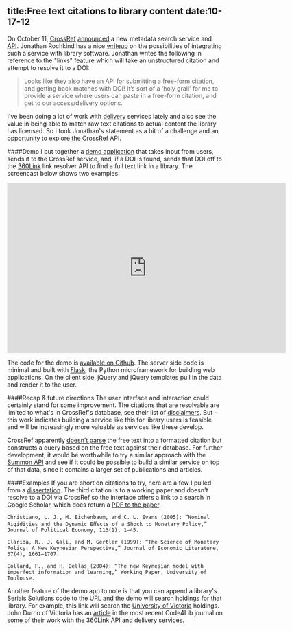title:Free text citations to library content
date:10-17-12
----

On October 11, [CrossRef](http://crossref.org/) [announced](http://labs.crossref.org/site/crossref_metadata_search.html) a new metadata search service and [API](http://search.labs.crossref.org/help/api).  Jonathan Rochkind has a nice [writeup](http://bibwild.wordpress.com/2012/10/11/new-crossref-metadata-search-with-api/) on the possibilities of integrating such a service with library software.  Jonathan writes the following in reference to the "links" feature which will take an unstructured citation and attempt to resolve it to a DOI: 

<blockquote class="modern">
    Looks like they also have an API for submitting a free-form citation, and getting back matches with DOI!  It’s sort of a ‘holy grail’ for me to provide a service where users can paste in a free-form citation, and get to our access/delivery options.
</blockquote>

I've been doing a lot of work with [delivery](./delivery.html) services lately and also see the value in being able to match raw text citations to actual content the library has licensed.  So I took Jonathan's statement as a bit of a challenge and an opportunity to explore the CrossRef API.  

####Demo
I put together a [demo application](http://sleepy-island-6218.herokuapp.com/) that takes input from users, sends it to the CrossRef service, and, if a DOI is found, sends that DOI off to the [360Link](http://www.serialssolutions.com/en/services/360-link) link resolver API to find a full text link in a library.  The screencast below shows two examples. 

<iframe src="http://www.screenr.com/embed/itV8" width="650" height="396" frameborder="0"></iframe>

The code for the demo is [available on Github](https://github.com/lawlesst/citation-finder).  The server side code is minimal and built with [Flask](http://flask.pocoo.org/), the Python microframework for building web applications.  On the client side, jQuery and jQuery templates pull in the data and render it to the user.  

####Recap & future directions
The user interface and interaction could certainly stand for some improvement.  The citations that are resolvable are limited to what's in CrossRef's database, see their list of [disclaimers](http://labs.crossref.org/quick_and_dirty_api_guides/resolving_citations.html).  But - this work indicates building a service like this for library users is feasible and will be increasingly more valuable as services like these develop.  

CrossRef apparently [doesn't parse](http://labs.crossref.org/quick_and_dirty_api_guides/resolving_citations.html) the free text into a formatted citation but constructs a query based on the free text against their database.  For further development, it would be worthwhile to try a similar approach with the [Summon API](http://api.summon.serialssolutions.com/) and see if it could be possible to build a similar service on top of that data, since it contains a larger set of publications and articles.  

####Examples 
If you are short on citations to try, here are a few I pulled from a [dissertation](http://repository.library.brown.edu:8080/fedora/objects/bdr:160/datastreams/PDF/content).  The third citation is to a working paper and doesn't resolve to a DOI via CrossRef so the interface offers a link to a search in Google Scholar, which does return a [PDF to the paper](http://neeo.univ-tlse1.fr/294/1/collard_dellas.pdf).  

    Christiano, L. J., M. Eichenbaum, and C. L. Evans (2005): “Nominal Rigidities and the Dynamic Eﬀects of a Shock to Monetary Policy,” Journal of Political Economy, 113(1), 1—45.
    
    Clarida, R., J. Gali, and M. Gertler (1999): “The Science of Monetary Policy: A New Keynesian Perspective,” Journal of Economic Literature, 37(4), 1661—1707.
    
    Collard, F., and H. Dellas (2004): “The new Keynesian model with imperfect information and learning,” Working Paper, University of Toulouse.
    
Another feature of the demo app to note is that you can append a library's Serials Solutions code to the URL and the demo will search holdings for that library.  For example, this link will search the [University of Victoria](http://sleepy-island-6218.herokuapp.com/lg5jh7pa3n/) holdings.  John Durno of Victoria has an [article](http://journal.code4lib.org/articles/7308) in the most recent Code4Lib journal on some of their work with the 360Link API and delivery services.    